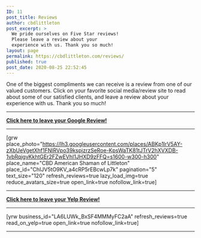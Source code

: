 ```yaml
---
ID: 11
post_title: Reviews
author: cbdlittleton
post_excerpt: >
  We pride ourselves on Five Star reviews!
  Please leave a review about your
  experience with us. Thank you so much!
layout: page
permalink: https://cbdlittleton.com/reviews/
published: true
post_date: 2020-08-25 22:52:45
---
```

<!-- wp:paragraph -->
<p>One of the biggest compliments we can receive is a review from one of our valued customers. Click on your favorite social media/review site to read about some of our satisfied clients, and leave a review about your experience with us. Thank you so much!</p>
<!-- /wp:paragraph -->

<!-- wp:separator {"className":"is-style-default"} -->
<hr class="wp-block-separator is-style-default"/>
<!-- /wp:separator -->

<!-- wp:paragraph -->
<p><a href="https://maps.google.com/?cid=13377674189025352255"><strong>Click here to leave your Google Review!</strong></a></p>
<!-- /wp:paragraph -->

<!-- wp:separator -->
<hr class="wp-block-separator"/>
<!-- /wp:separator -->

<!-- wp:shortcode -->
[grw place_photo="https://lh3.googleusercontent.com/places/ABKp1IrV5AY-zXbUeVgetXhf1FNlRVpo39kspjzrzSeRoe-KpsWaTK81tJTrV2hXVXDB-1vbRqjgvKkhtGEr2FZwEVhI1JHXD9zFFQ=s1600-w300-h300" place_name="CBD American Shaman of Littleton" place_id="ChIJV5tO9KV_a4cRP5rEBcwLp7k" pagination="5" text_size="120" refresh_reviews=true lazy_load_img=true reduce_avatars_size=true open_link=true nofollow_link=true]
<!-- /wp:shortcode -->

<!-- wp:separator {"className":"is-style-default"} -->
<hr class="wp-block-separator is-style-default"/>
<!-- /wp:separator -->

<!-- wp:paragraph -->
<p><a href="https://www.yelp.com/biz/cbd-american-shaman-of-littleton-littleton"><strong>Click here to leave your Yelp Review!</strong></a></p>
<!-- /wp:paragraph -->

<!-- wp:separator -->
<hr class="wp-block-separator"/>
<!-- /wp:separator -->

<!-- wp:shortcode -->
[yrw business_id="LA6LUWk_BxSF4MMMyFC2aA" refresh_reviews=true read_on_yelp=true open_link=true nofollow_link=true]
<!-- /wp:shortcode -->

<!-- wp:separator -->
<hr class="wp-block-separator"/>
<!-- /wp:separator -->